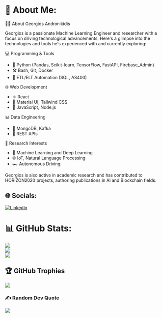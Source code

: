 # 💫 About Me:
🧑‍💻 About Georgios Andronikidis

Georgios is a passionate Machine Learning Engineer and researcher with a focus on driving technological advancements. Here's a glimpse into the technologies and tools he's experienced with and currently exploring: 

💻 Programming & Tools
* 🐍 Python (Pandas, Scikit-learn, TensorFlow, FastAPI, Firebase_Admin)
* 🛠️ Bash, Git, Docker
* 🔄 ETL/ELT Automation (SQL, AS400)

🌐 Web Development
* ⚛️ React
* 🌟 Material UI, Tailwind CSS
* 📜 JavaScript, Node.js

📊 Data Engineering
* 🔗 MongoDB, Kafka
* 🚀 REST APIs

🚗 Research Interests
* 🤖 Machine Learning and Deep Learning
* 🌐 IoT, Natural Language Processing
* 🏎️ Autonomous Driving

Georgios is also active in academic research and has contributed to HORIZON2020 projects, authoring publications in AI and Blockchain fields.


## 🌐 Socials:
[![LinkedIn](https://img.shields.io/badge/LinkedIn-%230077B5.svg?logo=linkedin&logoColor=white)](https://linkedin.com/in/george-andronikidis) 
# 📊 GitHub Stats:
![](https://github-readme-stats.vercel.app/api?username=georgeandr&theme=dark&hide_border=false&include_all_commits=true&count_private=true)<br/>
![](https://github-readme-streak-stats.herokuapp.com/?user=georgeandr&theme=dark&hide_border=false)<br/>
![](https://github-readme-stats.vercel.app/api/top-langs/?username=georgeandr&theme=dark&hide_border=false&include_all_commits=true&count_private=true&layout=compact)

## 🏆 GitHub Trophies
![](https://github-profile-trophy.vercel.app/?username=georgeandr&theme=radical&no-frame=false&no-bg=true&margin-w=4)

### ✍️ Random Dev Quote
![](https://quotes-github-readme.vercel.app/api?type=horizontal&theme=gruvbox)
